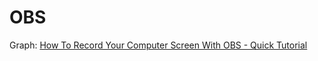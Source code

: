 # OBS
Graph: [How To Record Your Computer Screen With OBS - Quick Tutorial](https://youtu.be/_LWwqbHU8L0)
